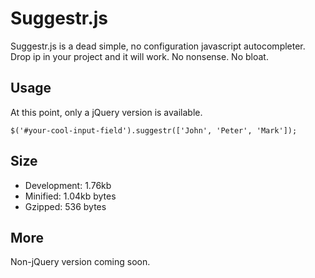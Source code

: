 Suggestr.js
===========

Suggestr.js is a dead simple, no configuration javascript autocompleter. Drop
ip in your project and it will work. No nonsense. No bloat.

Usage
-----

At this point, only a jQuery version is available.

    $('#your-cool-input-field').suggestr(['John', 'Peter', 'Mark']);


Size
----

* Development: 1.76kb
* Minified: 1.04kb bytes
* Gzipped: 536 bytes


More
----

Non-jQuery version coming soon.
